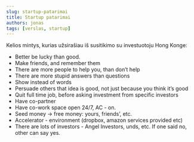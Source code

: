 ```yaml
---
slug: startup-patarimai
title: Startup patarimai
authors: jonas
tags: [verslas, startup]
---
```


Kelios mintys, kurias užsirašiau iš susitikimo su investuotoju Hong Konge:

- Better be lucky than good.
- Make friends, and remember them
- There are more people to help you, than don’t help
- There are more stupid answers than questions
- Show instead of words
- Persuade others that idea is good, not just because you think it’s good
- Quit full time job, before asking investment from specific investors
- Have co-partner
- Have co-work space open 24/7, AC - on.
- Seed money -> free money: yours, friends’, etc.
- Accelerator - environment (dropbox, amazon services provided etc)
- There are lots of investors - Angel Investors, unds, etc. If one said no, other can say yes.

